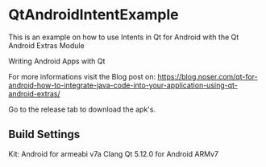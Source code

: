 # QtAndroidIntentExample
This is an example on how to use Intents in Qt for Android with the Qt Android Extras Module

Writing Android Apps with Qt

For more informations visit the Blog post on: https://blog.noser.com/qt-for-android-how-to-integrate-java-code-into-your-application-using-qt-android-extras/

Go to the release tab to download the apk's.

## Build Settings
Kit: Android for armeabi v7a Clang Qt 5.12.0 for Android ARMv7

